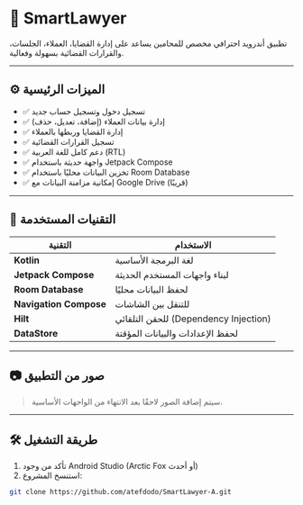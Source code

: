 # 📱 SmartLawyer

تطبيق أندرويد احترافي مخصص للمحامين يساعد على إدارة القضايا، العملاء، الجلسات، والقرارات القضائية بسهولة وفعالية.

---

## ⚙️ الميزات الرئيسية

- ✅ تسجيل دخول وتسجيل حساب جديد
- ✅ إدارة بيانات العملاء (إضافة، تعديل، حذف)
- ✅ إدارة القضايا وربطها بالعملاء
- ✅ تسجيل القرارات القضائية
- ✅ دعم كامل للغة العربية (RTL)
- ✅ واجهة حديثة باستخدام Jetpack Compose
- ✅ تخزين البيانات محليًا باستخدام Room Database
- ✅ إمكانية مزامنة البيانات مع Google Drive (قريبًا)

---

## 🧱 التقنيات المستخدمة

| التقنية              | الاستخدام                         |
|----------------------|-----------------------------------|
| **Kotlin**           | لغة البرمجة الأساسية              |
| **Jetpack Compose**  | لبناء واجهات المستخدم الحديثة     |
| **Room Database**    | لحفظ البيانات محليًا              |
| **Navigation Compose** | للتنقل بين الشاشات             |
| **Hilt**             | للحقن التلقائي (Dependency Injection) |
| **DataStore**        | لحفظ الإعدادات والبيانات المؤقتة  |

---

## 📷 صور من التطبيق

> سيتم إضافة الصور لاحقًا بعد الانتهاء من الواجهات الأساسية.

---

## 🛠️ طريقة التشغيل

1. تأكد من وجود Android Studio (Arctic Fox أو أحدث)
2. استنسخ المشروع:

```bash
git clone https://github.com/atefdodo/SmartLawyer-A.git
